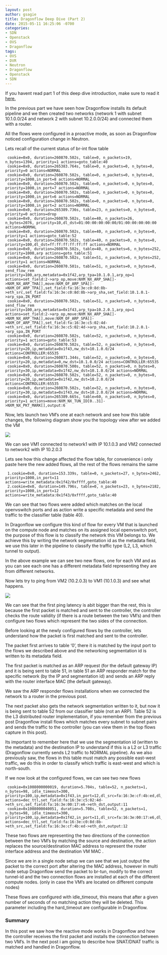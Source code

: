 ```yaml
---
layout: post
author: gsagie
title: Dragonflow Deep Dive (Part 2)
date: 2015-05-11 16:25:06 -0700
categories:
- SDN
- Openstack
- OVS
- Dragonflow
tags:
- OVS
- DVR
- Neutron
- Dragonflow
- Openstack
- SDN
---
```


If you havent read part 1 of this deep dive introduction, make sure to read it [here.](http://galsagie.github.io/sdn/openstack/ovs/dragonflow/2015/05/09/dragonflow-1/)

In the previous part we have seen how Dragonflow installs its default pipeline and we then created two networks (network 1 with subnet 10.1.0.0/24 and network 2 with subnet 10.2.0.0/24) and connected them with a router.

All the flows were configured in a proactive mode, as soon as Dragonflow noticed configuration change in Neutron.

Lets recall of the current status of br-int flow table

```
 cookie=0x0, duration=260870.502s, table=0, n_packets=19, n_bytes=1394, priority=1 actions=goto_table:40
 cookie=0x0, duration=265383.764s, table=0, n_packets=0, n_bytes=0, priority=0 actions=NORMAL
 cookie=0x0, duration=260870.502s, table=0, n_packets=0, n_bytes=0, priority=1000,in_port=8 actions=NORMAL
 cookie=0x0, duration=260870.502s, table=0, n_packets=0, n_bytes=0, priority=1000,in_port=7 actions=NORMAL
 cookie=0x0, duration=260870.502s, table=0, n_packets=0, n_bytes=0, priority=1000,in_port=6 actions=NORMAL
 cookie=0x0, duration=260870.502s, table=0, n_packets=0, n_bytes=0, priority=1000,in_port=2 actions=NORMAL
 cookie=0x0, duration=265389.736s, table=23, n_packets=0, n_bytes=0, priority=0 actions=drop
 cookie=0x0, duration=260870.502s, table=40, n_packets=26, n_bytes=2076, priority=10,dl_dst=01:00:00:00:00:00/01:00:00:00:00:00 actions=NORMAL
 cookie=0x0, duration=260870.502s, table=40, n_packets=0, n_bytes=0, priority=1 actions=goto_table:52
 cookie=0x0, duration=260870.502s, table=40, n_packets=0, n_bytes=0, priority=100,dl_dst=ff:ff:ff:ff:ff:ff actions=NORMAL
 cookie=0x0, duration=260870.502s, table=40, n_packets=6, n_bytes=252, priority=1000,arp actions=goto_table:51
 cookie=0x0, duration=260870.502s, table=51, n_packets=6, n_bytes=252, priority=1 actions=NORMAL
 cookie=0x0, duration=260870.501s, table=51, n_packets=0, n_bytes=0, send_flow_rem priority=100,arp,metadata=0x1f42,arp_tpa=10.1.0.1,arp_op=1 actions=set_field:2->arp_op,move:NXM_NX_ARP_SHA[]->NXM_NX_ARP_THA[],move:NXM_OF_ARP_SPA[]->NXM_OF_ARP_TPA[],set_field:fa:16:3e:c0:8d:8b->eth_src,set_field:fa:16:3e:c0:8d:8b->arp_sha,set_field:10.1.0.1->arp_spa,IN_PORT
 cookie=0x0, duration=260870.502s, table=51, n_packets=0, n_bytes=0, send_flow_rem priority=100,arp,metadata=0x1f43,arp_tpa=10.2.0.1,arp_op=1 actions=set_field:2->arp_op,move:NXM_NX_ARP_SHA[]->NXM_NX_ARP_THA[],move:NXM_OF_ARP_SPA[]->NXM_OF_ARP_TPA[],set_field:fa:16:3e:c5:02:4d->eth_src,set_field:fa:16:3e:c5:02:4d->arp_sha,set_field:10.2.0.1->arp_spa,IN_PORT
 cookie=0x0, duration=260870.502s, table=52, n_packets=0, n_bytes=0, priority=1 actions=goto_table:53
 cookie=0x0, duration=260870.502s, table=52, n_packets=0, n_bytes=0, priority=20,ip,metadata=0x1f43,nw_dst=10.1.0.0/24 actions=CONTROLLER:65535
 cookie=0x0, duration=260871.344s, table=52, n_packets=0, n_bytes=0, priority=20,ip,metadata=0,nw_dst=10.1.0.0/24 actions=CONTROLLER:65535
 cookie=0x0, duration=260870.500s, table=52, n_packets=0, n_bytes=0, priority=30,ip,metadata=0x1f42,nw_dst=10.1.0.0/24 actions=NORMAL
 cookie=0x0, duration=260870.502s, table=52, n_packets=0, n_bytes=0, priority=20,ip,metadata=0x1f42,nw_dst=10.2.0.0/24 actions=CONTROLLER:65535
 cookie=0x0, duration=260870.502s, table=52, n_packets=0, n_bytes=0, priority=30,ip,metadata=0x1f43,nw_dst=10.2.0.0/24 actions=NORMAL
 cookie=0x0, duration=265389.665s, table=60, n_packets=0, n_bytes=0, priority=1 actions=move:NXM_NX_TUN_ID[0..31]->NXM_NX_PKT_MARK[],output:6
```

Now, lets launch two VM’s one at each network and see how this table changes, the following diagram show you the topology view after we added the VM

<img src="https://raw.githubusercontent.com/GalSagie/GalSagie.github.io/master/public/img/topology2.jpeg" />

We can see VM1 connected to network1 with IP 10.1.0.3 and VM2 connected to network2 with IP 10.2.0.3

Lets see how this change affected the flow table, for convenience i only paste here the new added flows, all the rest of the flows remains the same

```
 1.cookie=0x0, duration=153.339s, table=0, n_packets=27, n_bytes=2462, priority=1000,in_port=11 actions=write_metadata:0x1f42/0xffff,goto_table:40
 2.cookie=0x0, duration=149.796s, table=0, n_packets=23, n_bytes=2182, priority=1000,in_port=12 actions=write_metadata:0x1f43/0xffff,goto_table:40
```

We can see that two flows were added which matches on the local openvswitch ports and as action write a specific metadata and send the traffic to the classifier table (table 40).

In Dragonflow we configure this kind of flow for every VM that is launched on the compute node and matches on its assigned local openvswitch port, the purpose of this flow is to classify the network this VM belongs to.
We achieve this by writing the network segmentation id as the metadata field, we use this later in the pipeline to classify the traffic type (L2, L3, which tunnel to output).

In the above example we can see two new flows, one for each VM and as you can see each one has a different metadata field representing they are from different networks.

Now lets try to ping from VM2 (10.2.0.3) to VM1 (10.1.0.3) and see what happens.

<img src="https://raw.githubusercontent.com/GalSagie/GalSagie.github.io/master/public/img/ping.jpeg" />

We can see that the first ping latency is abit bigger than the rest, this is because the first packet is matched and sent to the controller, the controller checks the route validity (if there is a route between the two VM’s) and then configure two flows which represent the two sides of the connection.

Before looking at the newly configured flows by the controller, lets understand how the packet is first matched and sent to the controller.

The packet first arrives to table ‘0’, there it is matched by the input port to the flows we described above and the networking segmentation id is written to its metadata field.

The first packet is matched as an ARP request (for the default gateway IP) and it is being sent to table 51, in table 51 an ARP responder match for the specific network (by the IP and segmentation id) and sends an ARP reply with the router interface MAC (the default gateway).

We saw the ARP responder flows installations when we connected the network to a router in the previous post.

The next packet also gets the network segmentation written to it, but now it is being sent to table 52 from our classifier table (not an ARP).
Table 52 is the L3 distributed router implementation, if you remember from the previous post Dragonflow install flows which matches every subnet to subnet pairs and sends the traffic to the controller (you can view them in the top flows capture in this post).

Its important to remember here that we use the segmentation id (written to the metadata) and the destination IP to understand if this is a L2 or L3 traffic (Dragonflow currently sends L2 traffic to NORMAL pipeline).
As we also previously saw, the flows in this table must match any possible east-west traffic, we do this in order to classify which traffic is east-west and which is north-south.

If we now look at the configured flows, we can see two new flows

```
 cookie=0x1008000000019, duration=5.704s, table=52, n_packets=1, n_bytes=98, idle_timeout=300, priority=100,ip,metadata=0x1f43,in_port=12,dl_src=fa:16:3e:cf:4b:ed,dl_dst=fa:16:3e:c5:02:4d,nw_src=10.2.0.3,nw_dst=10.1.0.3 actions=dec_ttl,set_field:fa:16:3e:c5:02:4d->eth_src,set_field:fa:16:3e:00:17:e6->eth_dst,output:11
 cookie=0x1008000040051, duration=5.708s, table=52, n_packets=1, n_bytes=98, idle_timeout=300, priority=100,ip,metadata=0x1f42,in_port=11,dl_src=fa:16:3e:00:17:e6,dl_dst=fa:16:3e:c0:8d:8b,nw_src=10.1.0.3,nw_dst=10.2.0.3 actions=dec_ttl,set_field:fa:16:3e:c0:8d:8b->eth_src,set_field:fa:16:3e:cf:4b:ed->eth_dst,output:12
```

These two flows are representing the two directions of the connection between the two VM’s by matching the source and destination, the action replaces the source/destination MAC address to represent the router interface address and the destination VM MAC .

Since we are in a single node setup we can see that we just output the packet to the correct port after altering the MAC address, however in multi node setup Dragonflow send the packet to br-tun, modify to the correct tunnel-id and the two connection flows are installed at each of the different compute nodes. (only in case the VM’s are located on different compute nodes)

These flows are configured with idle_timeout, this means that after a given number of seconds of no matching action they will be deleted.
This parameter including the hard_timeout are configurable in Dragonflow.

### Summary

In this post we saw how the reactive mode works in Dragonflow and how the controller receives the first packet and installs the connection between two VM’s.
In the next post i am going to describe how SNAT/DNAT traffic is matched and handled in Dragonflow.



